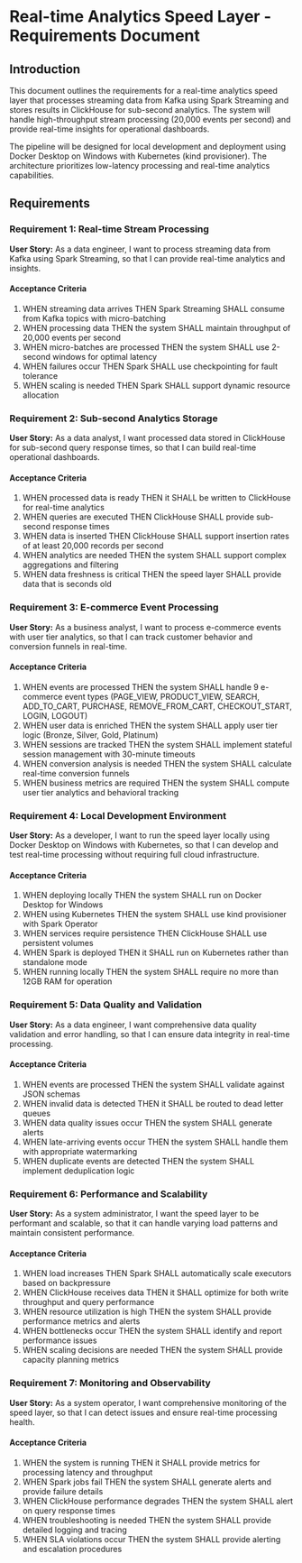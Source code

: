 # Real-time Analytics Speed Layer - Requirements Document

## Introduction

This document outlines the requirements for a real-time analytics speed layer that processes streaming data from Kafka using Spark Streaming and stores results in ClickHouse for sub-second analytics. The system will handle high-throughput stream processing (20,000 events per second) and provide real-time insights for operational dashboards.

The pipeline will be designed for local development and deployment using Docker Desktop on Windows with Kubernetes (kind provisioner). The architecture prioritizes low-latency processing and real-time analytics capabilities.

## Requirements

### Requirement 1: Real-time Stream Processing

**User Story:** As a data engineer, I want to process streaming data from Kafka using Spark Streaming, so that I can provide real-time analytics and insights.

#### Acceptance Criteria

1. WHEN streaming data arrives THEN Spark Streaming SHALL consume from Kafka topics with micro-batching
2. WHEN processing data THEN the system SHALL maintain throughput of 20,000 events per second
3. WHEN micro-batches are processed THEN the system SHALL use 2-second windows for optimal latency
4. WHEN failures occur THEN Spark SHALL use checkpointing for fault tolerance
5. WHEN scaling is needed THEN Spark SHALL support dynamic resource allocation

### Requirement 2: Sub-second Analytics Storage

**User Story:** As a data analyst, I want processed data stored in ClickHouse for sub-second query response times, so that I can build real-time operational dashboards.

#### Acceptance Criteria

1. WHEN processed data is ready THEN it SHALL be written to ClickHouse for real-time analytics
2. WHEN queries are executed THEN ClickHouse SHALL provide sub-second response times
3. WHEN data is inserted THEN ClickHouse SHALL support insertion rates of at least 20,000 records per second
4. WHEN analytics are needed THEN the system SHALL support complex aggregations and filtering
5. WHEN data freshness is critical THEN the speed layer SHALL provide data that is seconds old

### Requirement 3: E-commerce Event Processing

**User Story:** As a business analyst, I want to process e-commerce events with user tier analytics, so that I can track customer behavior and conversion funnels in real-time.

#### Acceptance Criteria

1. WHEN events are processed THEN the system SHALL handle 9 e-commerce event types (PAGE_VIEW, PRODUCT_VIEW, SEARCH, ADD_TO_CART, PURCHASE, REMOVE_FROM_CART, CHECKOUT_START, LOGIN, LOGOUT)
2. WHEN user data is enriched THEN the system SHALL apply user tier logic (Bronze, Silver, Gold, Platinum)
3. WHEN sessions are tracked THEN the system SHALL implement stateful session management with 30-minute timeouts
4. WHEN conversion analysis is needed THEN the system SHALL calculate real-time conversion funnels
5. WHEN business metrics are required THEN the system SHALL compute user tier analytics and behavioral tracking

### Requirement 4: Local Development Environment

**User Story:** As a developer, I want to run the speed layer locally using Docker Desktop on Windows with Kubernetes, so that I can develop and test real-time processing without requiring full cloud infrastructure.

#### Acceptance Criteria

1. WHEN deploying locally THEN the system SHALL run on Docker Desktop for Windows
2. WHEN using Kubernetes THEN the system SHALL use kind provisioner with Spark Operator
3. WHEN services require persistence THEN ClickHouse SHALL use persistent volumes
4. WHEN Spark is deployed THEN it SHALL run on Kubernetes rather than standalone mode
5. WHEN running locally THEN the system SHALL require no more than 12GB RAM for operation

### Requirement 5: Data Quality and Validation

**User Story:** As a data engineer, I want comprehensive data quality validation and error handling, so that I can ensure data integrity in real-time processing.

#### Acceptance Criteria

1. WHEN events are processed THEN the system SHALL validate against JSON schemas
2. WHEN invalid data is detected THEN it SHALL be routed to dead letter queues
3. WHEN data quality issues occur THEN the system SHALL generate alerts
4. WHEN late-arriving events occur THEN the system SHALL handle them with appropriate watermarking
5. WHEN duplicate events are detected THEN the system SHALL implement deduplication logic

### Requirement 6: Performance and Scalability

**User Story:** As a system administrator, I want the speed layer to be performant and scalable, so that it can handle varying load patterns and maintain consistent performance.

#### Acceptance Criteria

1. WHEN load increases THEN Spark SHALL automatically scale executors based on backpressure
2. WHEN ClickHouse receives data THEN it SHALL optimize for both write throughput and query performance
3. WHEN resource utilization is high THEN the system SHALL provide performance metrics and alerts
4. WHEN bottlenecks occur THEN the system SHALL identify and report performance issues
5. WHEN scaling decisions are needed THEN the system SHALL provide capacity planning metrics

### Requirement 7: Monitoring and Observability

**User Story:** As a system operator, I want comprehensive monitoring of the speed layer, so that I can detect issues and ensure real-time processing health.

#### Acceptance Criteria

1. WHEN the system is running THEN it SHALL provide metrics for processing latency and throughput
2. WHEN Spark jobs fail THEN the system SHALL generate alerts and provide failure details
3. WHEN ClickHouse performance degrades THEN the system SHALL alert on query response times
4. WHEN troubleshooting is needed THEN the system SHALL provide detailed logging and tracing
5. WHEN SLA violations occur THEN the system SHALL provide alerting and escalation procedures